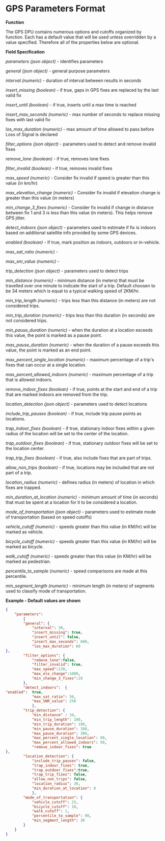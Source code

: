 # GPS Parameters Format

**Function**

The GPS DPU contains numerous options and cutoffs organized by function.   Each has a default value that will be used unless overridden by a value specified.  Therefore all of the properties below are optional.

**Field Specification**

*parameters (json object)* - identifies parameters

*general (json object)* - general purpose parameters

*interval (numeric)* - duration of interval between results in seconds

*insert_missing (boolean)* - if true, gaps in GPS fixes are replaced by the last valid fix

*insert_until (boolean)* - if true, inserts until a max time is reached

*insert_max_seconds (numeric)* - max number of seconds to replace missing fixes with last valid fix

*los_max_duration (numeric)* - max amount of time allowed to pass before Loss of Signal is declared

*filter_options (json object)* - parameters used to detect and remove invalid fixes

*remove_lone (boolean)* - if true, removes lone fixes

*filter_invalid (boolean)* - if true, removes invalid fixes

*max_speed (numeric)* - Consider fix invalid if speed is greater than this value (in km/hr)

*max_elevation_change (numeric)* - Consider fix invalid if elevation change is greater than this value (in meters)

*min_change_3_fixes (numeric)* - Consider fix invalid if change in distance between fix 1 and 3 is less than this value (in meters).  This helps remove GPS jitter.

*detect_indoors (json object)* - parameters used to estimate if fix is indoors based on additional satellite info provided by some GPS devices.

*enabled (boolean)* - If true, mark position as indoors, outdoors or in-vehicle.

*max_sat_ratio (numeric)* -

*max_snr_value (numeric)* -

*trip_detection (json object)* - parameters used to detect trips

*min_distance (numeric)* - minimum distance (in meters) that must be travelled over one minute to indicate the start of a trip.  Default choosen to be 34 meters which is equal to a typical walking speed of 2KM/hr.

*min_trip_length (numeric)* - trips less than this distance (in meters) are not considered trips.

*min_trip_duration (numeric)* - trips less than this duration (in seconds) are not considered trips.

*min_pause_duration (numeric)* - when the duration at a location exceeds this value, the point is marked as a pause point.

*max_pause_duration (numeric)* - when the duration of a pause exceeds this value, the point is marked as an end point.

*max_percent_single_location (numeric)* - maximum percentage of a trip's fixes that can occur at a single location.

*max_percent_allowed_indoors (numeric)* - maximum percentage of a trip that is allowed indoors.

*remove_indoor_fixes (boolean)* - if true, points at the start and end of a trip that are marked indoors are removed from the trip.

*location_detection (json object)* - parameters used to detect locations

*include_trip_pauses (boolean)* - if true, include trip pause points as locations.

*trap_indoor_fixes (boolean)* - if true, stationary indoor fixes within a given radius of the location will be set to the center of the location.

*trap_outdoor_fixes (boolean)* - if true, stationary outdoor fixes will be set to the location center.

*trap_trip_fixes (boolean)* - if true, also include fixes that are part of trips.

*allow_non_trips (boolean)* - if true, locations may be included that are not part of a trip.

*location_radius (numeric)* - defines radius (in meters) of location in which fixes are trapped.

*min_duration_at_location (numeric)* - minimum amount of time (in seconds) that must be spent at a location for it to be considered a location.

*mode_of_transportation (json object)* - parameters used to estimate mode of transportation (based on speed cutoffs)

*vehicle_cutoff (numeric)* - speeds greater than this value (in KM/hr) will be marked as vehicle.

*bicycle_cutoff (numeric)* - speeds greater than this value (in KM/hr) will be marked as bicycle.

*walk_cutoff (numeric)* - speeds greater than this value (in KM/hr) will be marked as pedestrian.

*percentile_to_sample (numeric)* - speed comparisons are made at this percentile.

*min_segment_length (numeric)* - minimum length (in meters) of segments used to classify mode of transportation.


**Example - Default values are shown**
```json
{
	"parameters":
		{
		"general": {
			"interval": 30,
			"insert_missing": true,
			"insert_until": false,
			"insert_max_seconds": 600,
			"los_max_duration": 60
},
		"filter_options": {
			"remove_lone":false,
			"filter_invalid": true,
			"max_speed":130,
			"max_ele_change":1000,
			"min_change_3_fixes":10
		},
		"detect_indoors":  {
"enabled":  true,
			"max_sat_ratio": 50,
			"max_SNR_value": 250
			},
		"trip_detection": {
			"min_distance" : 34,
			"min_trip_length": 100,
			"min_trip_duration": 180,
			"min_pause_duration": 180,
			"max_pause_duration": 300,
			"max_percent_single_location": 90,
			"max_percent_allowed_indoors": 50,
			"remove_indoor_fixes": true
},
		"location_detection": {
			"include_trip_pauses": false,
			"trap_indoor_fixes": true,
			"trap_outdoor_fixes":true,
			"trap_trip_fixes": false,
			"allow_non_trips": false,
			"location_radius": 30,
			"min_duration_at_location": 0
			},
		"mode_of_transportation": {
			"vehicle_cutoff": 25,
			"bicycle_cutoff": 10,
			"walk_cutoff": 1,
			"percentile_to_sample": 90,
			"min_segment_length": 30
		}
	}
}


```
